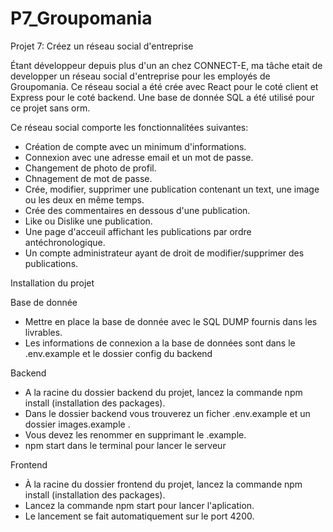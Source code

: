 # P7_Groupomania
Projet 7: Créez un réseau social d'entreprise

Étant développeur depuis plus d'un an chez CONNECT-E, ma tâche etait de developper un réseau social d'entreprise pour les employés de Groupomania.
Ce réseau social a été crée avec React pour le coté client et Express pour le coté backend.
Une base de donnée SQL a été utilisé pour ce projet sans orm.

Ce réseau social comporte les fonctionnalitées suivantes:

- Création de compte avec un minimum d'informations.
- Connexion avec une adresse email et un mot de passe.
- Changement de photo de profil.
- Chnagement de mot de passe.
- Crée, modifier, supprimer une publication contenant un text, une image ou les deux en même temps.
- Crée des commentaires en dessous d'une publication.
- Like ou Dislike une publication.
- Une page d'acceuil affichant les publications par ordre antéchronologique.
- Un compte administrateur ayant de droit de modifier/supprimer des publications.


Installation du projet

Base de donnée

- Mettre en place la base de donnée avec le SQL DUMP fournis dans les livrables.
- Les informations de connexion a la base de données sont dans le .env.example et le dossier config du backend

Backend

- A la racine du dossier backend du projet, lancez la commande npm install (installation des packages).
- Dans le dossier backend vous trouverez un ficher .env.example et un dossier images.example .
- Vous devez les renommer en supprimant le .example.
- npm start dans le terminal pour lancer le serveur 

Frontend

- À la racine du dossier frontend du projet, lancez la commande npm install (installation des packages).
- Lancez la commande npm start pour lancer l'aplication.
- Le lancement se fait automatiquement sur le port 4200.
